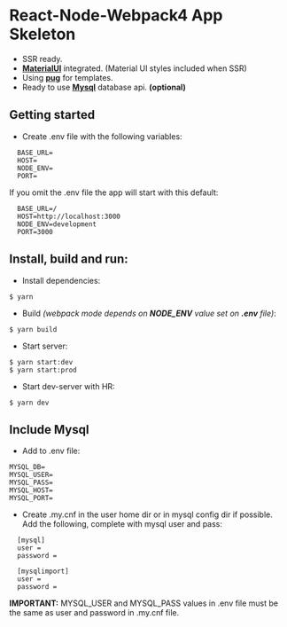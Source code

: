 # React-Node-Webpack4 App Skeleton

- SSR ready.
- **[MaterialUI](https://material-ui.com/getting-started/usage/)** integrated. (Material UI styles included when SSR)
- Using **[pug](https://pugjs.org/api/getting-started.html)** for templates.
- Ready to use **[Mysql](https://dev.mysql.com/doc/refman/8.0/en/)** database api. **(optional)**
  
  
## Getting started

- Create .env file with the following variables:

```
  BASE_URL=
  HOST=
  NODE_ENV=
  PORT=
```

If you omit the .env file the app will start with this default:


```
  BASE_URL=/
  HOST=http://localhost:3000
  NODE_ENV=development
  PORT=3000
```
  
  
## Install, build and run:

- Install dependencies:

```
$ yarn
```

- Build *(webpack mode depends on **NODE_ENV** value set on **.env** file)*:

```
$ yarn build
```

- Start server:

```
$ yarn start:dev
$ yarn start:prod
```

- Start dev-server with HR:

```
$ yarn dev
```
  
  
## Include Mysql

- Add to .env file:

```
MYSQL_DB=
MYSQL_USER=
MYSQL_PASS=
MYSQL_HOST=
MYSQL_PORT=
```

- Create .my.cnf in the user home dir or in mysql config dir if possible. Add the following, complete with mysql user and pass:

```
  [mysql]
  user =
  password =

  [mysqlimport]
  user =
  password =
```
  
**IMPORTANT:** MYSQL_USER and MYSQL_PASS values in .env file must be the same as user and password in .my.cnf file.
